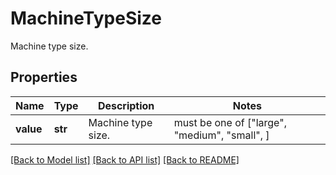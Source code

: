 # MachineTypeSize

Machine type size.

## Properties
Name | Type | Description | Notes
------------ | ------------- | ------------- | -------------
**value** | **str** | Machine type size. |  must be one of ["large", "medium", "small", ]

[[Back to Model list]](../README.md#documentation-for-models) [[Back to API list]](../README.md#documentation-for-api-endpoints) [[Back to README]](../README.md)

